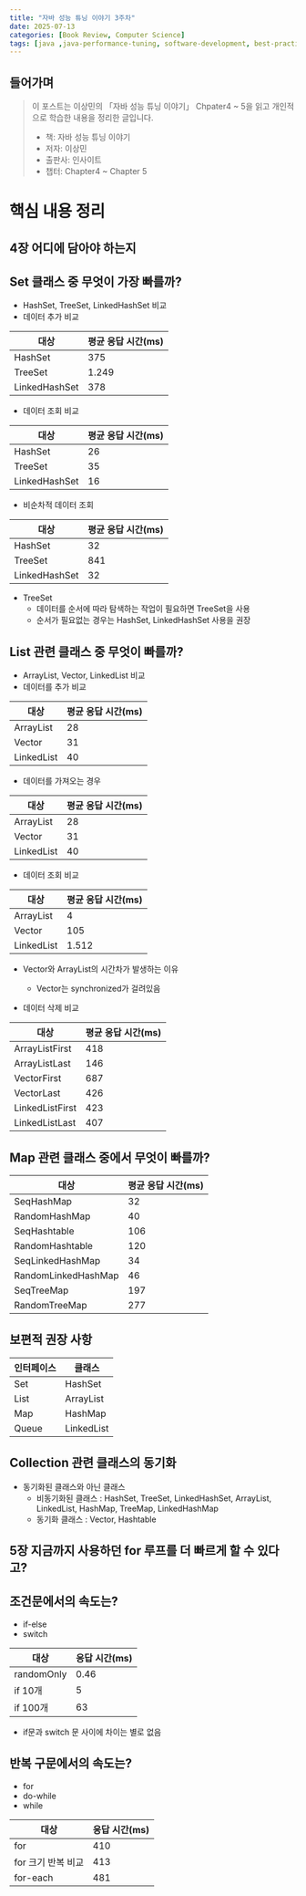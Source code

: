 ```yaml
---
title: "자바 성능 튜닝 이야기 3주차"
date: 2025-07-13
categories: [Book Review, Computer Science]
tags: [java ,java-performance-tuning, software-development, best-practices, 이상민]
---
```


## 들어가며
> 이 포스트는 이상민의 「자바 성능 튜닝 이야기」 Chpater4 ~ 5을 읽고 개인적으로 학습한 내용을 정리한 글입니다.
> - 책: 자바 성능 튜닝 이야기
> - 저자: 이상민
> - 출판사: 인사이트
> - 챕터: Chapter4 ~ Chapter 5

# 핵심 내용 정리
## 4장 어디에 담아야 하는지
## Set 클래스 중 무엇이 가장 빠를까?
- HashSet, TreeSet, LinkedHashSet 비교
- 데이터 추가 비교

|대상|평균 응답 시간(ms)|
|------|---|
|HashSet| 375|
|TreeSet| 1.249|
|LinkedHashSet| 378|

- 데이터 조회 비교

|대상|평균 응답 시간(ms)|
|------|---|
|HashSet| 26|
|TreeSet| 35|
|LinkedHashSet| 16|

- 비순차적 데이터 조회

|대상|평균 응답 시간(ms)|
|------|---|
|HashSet| 32|
|TreeSet| 841|
|LinkedHashSet| 32|

- TreeSet
    - 데이터를 순서에 따라 탐색하는 작업이 필요하면 TreeSet을 사용
    - 순서가 필요없는 경우는 HashSet, LinkedHashSet 사용을 권장

## List 관련 클래스 중 무엇이 빠를까?
- ArrayList, Vector, LinkedList 비교
- 데이터를 추가 비교

|대상|평균 응답 시간(ms)|
|------|---|
|ArrayList| 28|
|Vector| 31|
|LinkedList| 40|

- 데이터를 가져오는 경우

|대상|평균 응답 시간(ms)|
|------|---|
|ArrayList| 28|
|Vector| 31|
|LinkedList| 40|

- 데이터 조회 비교

|대상|평균 응답 시간(ms)|
|------|---|
|ArrayList| 4|
|Vector| 105|
|LinkedList| 1.512|

- Vector와 ArrayList의 시간차가 발생하는 이유
    - Vector는 synchronized가 걸려있음

- 데이터 삭제 비교

|대상|평균 응답 시간(ms)|
|------|---|
|ArrayListFirst| 418|
|ArrayListLast| 146|
|VectorFirst| 687|
|VectorLast| 426|
|LinkedListFirst| 423|
|LinkedListLast| 407|

## Map 관련 클래스 중에서 무엇이 빠를까?

|대상|평균 응답 시간(ms)|
|------|---|
|SeqHashMap| 32|
|RandomHashMap| 40|
|SeqHashtable| 106|
|RandomHashtable| 120|
|SeqLinkedHashMap| 34|
|RandomLinkedHashMap| 46|
|SeqTreeMap| 197|
|RandomTreeMap| 277|

## 보편적 권장 사항

|인터페이스|클래스|
|------|---|
|Set| HashSet|
|List| ArrayList|
|Map| HashMap|
|Queue| LinkedList|

## Collection 관련 클래스의 동기화
- 동기화된 클래스와 아닌 클래스
    - 비동기화된 클래스 : HashSet, TreeSet, LinkedHashSet, ArrayList, LinkedList, HashMap, TreeMap, LinkedHashMap
    - 동기화 클래스 : Vector, Hashtable

## 5장 지금까지 사용하던 for 루프를 더 빠르게 할 수 있다고?
## 조건문에서의 속도는?
- if-else
- switch 

|대상|응답 시간(ms)|
|------|---|
|randomOnly| 0.46|
| if 10개 | 5 |
| if 100개 | 63|

- if문과 switch 문 사이에 차이는 별로 없음

## 반복 구문에서의 속도는?
- for
- do-while
- while

|대상|응답 시간(ms)|
|------|---|
|for| 410|
| for 크기 반복 비교| 413 |
| for-each | 481|
